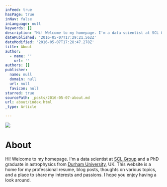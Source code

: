 ```yaml
---
inFeed: true
hasPage: true
inNav: false
inLanguage: null
keywords: []
description: "Hi! Welcome to my homepage. I'm a data scientist at SCL Group and a PhD graduate in astrophysics from Durham University, UK. This website is a home for my professional resume, blog posts, thoughts on various topics, and a place to share my interests and passions. I hope you enjoy having a look around."
datePublished: '2016-05-07T17:29:21.562Z'
dateModified: '2016-05-07T17:28:47.278Z'
title: About
author:
  - name: ''
    url: ''
authors: []
publisher:
  name: null
  domain: null
  url: null
  favicon: null
starred: true
sourcePath: _posts/2016-05-07-about.md
url: about/index.html
_type: Article

---
```

![](https://the-grid-user-content.s3-us-west-2.amazonaws.com/a091a4c4-66f8-48d9-b929-1690ae0d17f1.jpg)

# About

Hi! Welcome to my homepage. I'm a data scientist at [SCL Group][0] and a PhD graduate in astrophysics from [Durham University][1], UK. This website is a home for my professional resume, blog posts, thoughts on various topics, and a place to share my interests and passions. I hope you enjoy having a look around.

[0]: https://sclgroup.cc/
[1]: https://www.dur.ac.uk/
